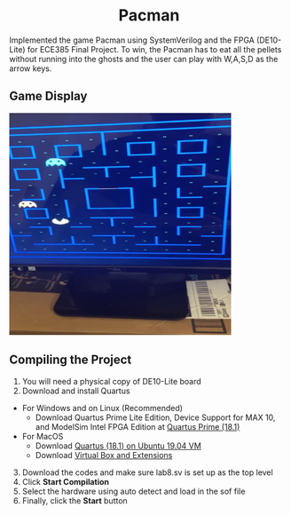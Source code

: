 <h1 align="center"> Pacman </h1>
Implemented the game Pacman using SystemVerilog and the FPGA (DE10-Lite) for ECE385 Final Project. To win, the Pacman has to eat all the pellets without running into the ghosts and the user can play with W,A,S,D as the arrow keys.

## Game Display ##
<img src="demo/demo.PNG" width="400" height="400">

## Compiling the Project ##
1. You will need a physical copy of DE10-Lite board
2. Download and install Quartus
  * For Windows and on Linux (Recommended)
    * Download Quartus Prime Lite Edition, Device Support for MAX 10, and ModelSim Intel FPGA Edition at [Quartus Prime (18.1)](https://fpgasoftware.intel.com/?edition=lite)
  * For MacOS
    * Download [Quartus (18.1) on Ubuntu 19.04 VM](https://uofi.app.box.com/s/rnv20n2fk5tkefhxkbiawofwuxsqypsw)
    * Download [Virtual Box and Extensions](https://www.virtualbox.org/wiki/Downloads)
3. Download the codes and make sure lab8.sv is set up as the top level
4. Click **Start Compilation**
5. Select the hardware using auto detect and load in the sof file
6. Finally, click the **Start** button
